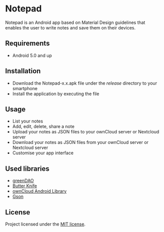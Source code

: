 # Notepad

Notepad is an Android app based on Material Design guidelines that enables the user to write notes and save them on their devices.


## Requirements

+ Android 5.0 and up


## Installation

+ Download the Notepad-x.x.apk file under the *release* directory to your smartphone
+ Install the application by executing the file 


## Usage

+ List your notes
+ Add, edit, delete, share a note
+ Upload your notes as JSON files to your ownCloud server or Nextcloud server
+ Download your notes as JSON files from your ownCloud server or Nextcloud server
+ Customise your app interface


## Used libraries

+ [greenDAO](https://github.com/greenrobot/greenDAO)
+ [Butter Knife](https://github.com/JakeWharton/butterknife)
+ [ownCloud Android Library](https://github.com/owncloud/android-library)
+ [Gson](https://github.com/google/gson)


## License

Project licensed under the [MIT license](http://opensource.org/licenses/mit-license.php).
